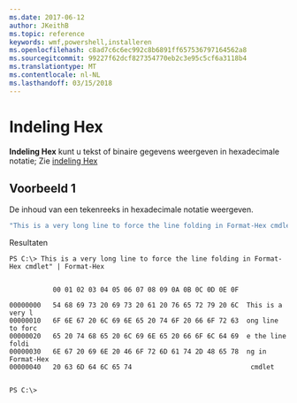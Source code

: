 ```yaml
---
ms.date: 2017-06-12
author: JKeithB
ms.topic: reference
keywords: wmf,powershell,installeren
ms.openlocfilehash: c8ad7c6c6ec992c8b6891ff657536797164562a8
ms.sourcegitcommit: 99227f62dcf827354770eb2c3e95c5cf6a3118b4
ms.translationtype: MT
ms.contentlocale: nl-NL
ms.lasthandoff: 03/15/2018
---
```

# <a name="format-hex"></a>Indeling Hex
**Indeling Hex** kunt u tekst of binaire gegevens weergeven in hexadecimale notatie; Zie [indeling Hex](https://msdn.microsoft.com/powershell/reference/5.1/microsoft.powershell.utility/format-hex)

## <a name="example-1"></a>Voorbeeld 1
De inhoud van een tekenreeks in hexadecimale notatie weergeven.

```powershell
"This is a very long line to force the line folding in Format-Hex cmdlet" | Format-Hex
```

Resultaten
```
PS C:\> This is a very long line to force the line folding in Format-Hex cmdlet" | Format-Hex


           00 01 02 03 04 05 06 07 08 09 0A 0B 0C 0D 0E 0F

00000000   54 68 69 73 20 69 73 20 61 20 76 65 72 79 20 6C  This is a very l
00000010   6F 6E 67 20 6C 69 6E 65 20 74 6F 20 66 6F 72 63  ong line to forc
00000020   65 20 74 68 65 20 6C 69 6E 65 20 66 6F 6C 64 69  e the line foldi
00000030   6E 67 20 69 6E 20 46 6F 72 6D 61 74 2D 48 65 78  ng in Format-Hex
00000040   20 63 6D 64 6C 65 74                              cmdlet         


PS C:\>
```

